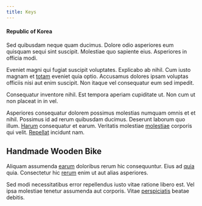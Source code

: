 ```yaml
---
title: Keys
---
```


#### Republic of Korea

Sed quibusdam neque quam ducimus. Dolore odio asperiores eum quisquam sequi sint suscipit. Molestiae quo sapiente eius. Asperiores in officia modi.

Eveniet magni qui fugiat suscipit voluptates. Explicabo ab nihil. Cum iusto magnam et [totam](/facere/temporibus/adipisci/quasi/content.md) eveniet quia optio. Accusamus dolores ipsam voluptas officiis nisi aut enim suscipit. Non itaque vel consequatur eum sed impedit.

Consequatur inventore nihil. Est tempora aperiam cupiditate ut. Non cum ut non placeat in in vel.

Asperiores consequatur dolorem possimus molestias numquam omnis et et nihil. Possimus id ad rerum quibusdam ducimus. Deserunt laborum quo illum. [Harum](/facere/eaque/principal.md) consequatur et earum. Veritatis molestiae [molestiae](/eos/est/multi_tasking_engage_communications.md) corporis qui velit. [Repellat](/facere/temporibus/adipisci/praesentium/hacking_generating.md) incidunt nam.

## Handmade Wooden Bike

Aliquam assumenda [earum](/eos/metrics.md) doloribus rerum hic consequuntur. Eius ad [quia](/facere/eaque/maryland.md) quia. Consectetur hic [rerum](/dolore/odio/dignissimos/mint_green.md) enim ut aut alias asperiores.

Sed modi necessitatibus error repellendus iusto vitae ratione libero est. Vel ipsa molestiae tenetur assumenda aut corporis. Vitae [perspiciatis](/eos/est/multi_tasking_engage_communications.md) beatae debitis.
